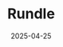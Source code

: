 ---  
layout: startup_page  
title: "Rundle"  
id: "userundle.com"  
permalink: "/rundleuserundle.com04252025/"  
website: "https://www.userundle.com/"  
funding_round: "Seed"  
funding_amount: "$900K"  
investors: "TIBAS Ventures, ARYA VC, QNBEYOND Ventures"  
about: "Rundle is a device-as-a-service (DaaS) company that provides a platform for renting electronic devices, from TVs to gaming consoles, making technology access more affordable, flexible, and sustainable. It aims to disrupt the rental economy by offering a seamless rental process, similar to buying, and has expanded into the UK market after success in Turkey."  
markets: "Consumer Electronics, DaaS, Software Development"  
hq: "Istanbul, Istanbul, Turkey"  
founded_year: ""  
linkedin: "https://www.linkedin.com/company/use-rundle"  
twitter: ""  
instagram: ""  
facebook: ""  
crunchbase: "https://www.crunchbase.com/organization/rundle?utm_source=linkedin&utm_medium=referral&utm_campaign=linkedin_companies&utm_content=profile_cta_anon&trk=funding_crunchbase"  
pitchbook: "https://pitchbook.com/profiles/company/152373-52"  

date_display: "25-Apr-2025"  
date: "2025-04-25"

# SEO Optimization  
meta_title: "Rundle - Seed Funding ($900K)"  
meta_description: "Rundle, Rundle is a device-as-a-service (DaaS) company that provides a platform for renting electronic devices, from TVs to gaming consoles, making technology..."  
meta_keywords: "Rundle, Consumer Electronics, DaaS, Software Development, Seed funding"  
canonical_url: "https://startup.projectstartups.com/rundleuserundle.com04252025/"  
---